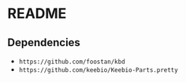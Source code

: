 # README

## Dependencies

* `https://github.com/foostan/kbd`
* `https://github.com/keebio/Keebio-Parts.pretty`